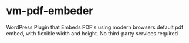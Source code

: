 # vm-pdf-embeder
WordPress Plugin that Embeds PDF's using modern browsers default pdf embed, with flexible width and height. No third-party services required
